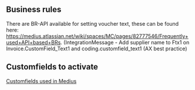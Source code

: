 ## Business rules
There are BR-API available for setting voucher text, these can be found here: https://medius.atlassian.net/wiki/spaces/MC/pages/82777546/Frequently+used+API+based+BRs. (IntegrationMessage - Add supplier name to Ftx1 on Invoice.CustomField_Text1 and coding.customfield_text1 (AX best practice)

## Customfields to activate
[Customfields used in Medius](https://medius.atlassian.net/wiki/spaces/MFP/pages/82780692/AX+Custom+Fields+Used)
